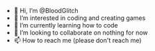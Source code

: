 - 👋 Hi, I’m @BloodGlitch
- 👀 I’m interested in coding and creating games 
- 🌱 I’m currently learning how to code
- 💞️ I’m looking to collaborate on nothing for now
- 📫 How to reach me (please don't reach me)

<!---
BloodGlitch/BloodGlitch is a ✨ special ✨ repository because its `README.md` (this file) appears on your GitHub profile.
You can click the Preview link to take a look at your changes.
--->
